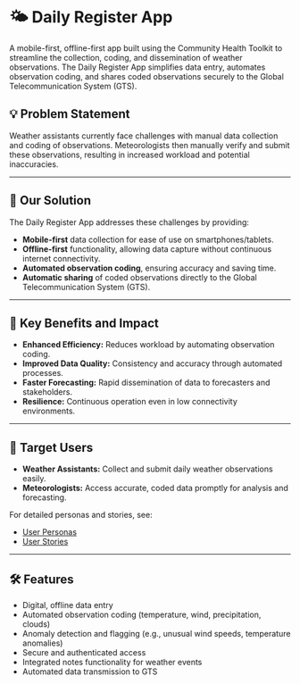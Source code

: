 # 🌤️ Daily Register App

A mobile-first, offline-first app built using the Community Health Toolkit to streamline the collection, coding, and dissemination of weather observations. The Daily Register App simplifies data entry, automates observation coding, and shares coded observations securely to the Global Telecommunication System (GTS).


## 💡 Problem Statement

Weather assistants currently face challenges with manual data collection and coding of observations. Meteorologists then manually verify and submit these observations, resulting in increased workload and potential inaccuracies.

---

## 🚀 Our Solution

The Daily Register App addresses these challenges by providing:

- **Mobile-first** data collection for ease of use on smartphones/tablets.
- **Offline-first** functionality, allowing data capture without continuous internet connectivity.
- **Automated observation coding**, ensuring accuracy and saving time.
- **Automatic sharing** of coded observations directly to the Global Telecommunication System (GTS).

---

## 🌟 Key Benefits and Impact

- **Enhanced Efficiency:** Reduces workload by automating observation coding.
- **Improved Data Quality:** Consistency and accuracy through automated processes.
- **Faster Forecasting:** Rapid dissemination of data to forecasters and stakeholders.
- **Resilience:** Continuous operation even in low connectivity environments.

---

## 👥 Target Users

- **Weather Assistants:** Collect and submit daily weather observations easily.
- **Meteorologists:** Access accurate, coded data promptly for analysis and forecasting.

For detailed personas and stories, see:
- [User Personas](https://www.notion.so/978bb4af373e48c6a5442599185405a2?pvs=21)
- [User Stories](https://www.notion.so/99896e8a86094283a5b9745aaa12d349?pvs=21)

---

## 🛠️ Features

- Digital, offline data entry
- Automated observation coding (temperature, wind, precipitation, clouds)
- Anomaly detection and flagging (e.g., unusual wind speeds, temperature anomalies)
- Secure and authenticated access
- Integrated notes functionality for weather events
- Automated data transmission to GTS
